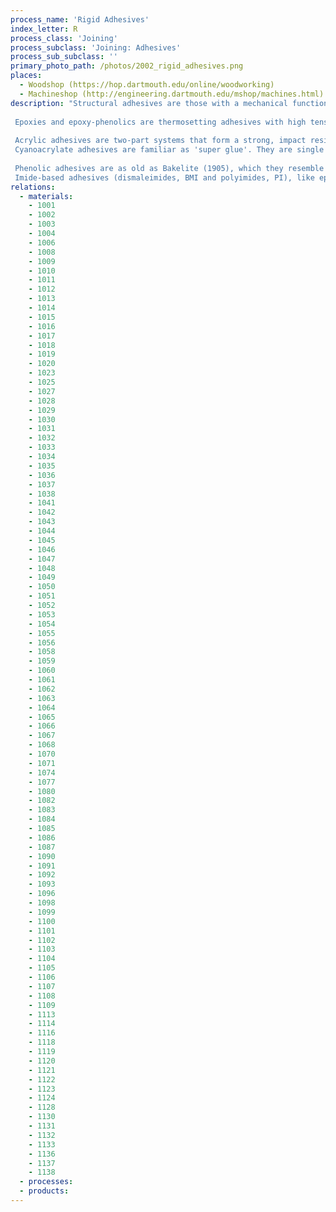 ```yaml
---
process_name: 'Rigid Adhesives'
index_letter: R
process_class: 'Joining'
process_subclass: 'Joining: Adhesives'
process_sub_subclass: ''
primary_photo_path: /photos/2002_rigid_adhesives.png
places: 
  - Woodshop (https://hop.dartmouth.edu/online/woodworking)
  - Machineshop (http://engineering.dartmouth.edu/mshop/machines.html)
description: "Structural adhesives are those with a mechanical function, though they may have a secondary role as a sealant. They are now used in every industrial sector. Some are flexible (see record for Flexible Adhesives) but most are rigid, giving a stiff bond. Within each group, it is usual to use a classification based on chemistry.
 
 Epoxies and epoxy-phenolics are thermosetting adhesives with high tensile strengths (up to 45 MPa) and low peel strengths (1.8 kg/mm). They are resistant to solvents, acids, bases and salts. Nylon-epoxies have the highest strengths and are used primarily to bond aluminum, magnesium and steel. Epoxy-phenolics retain their strength up to 150 - 250 Â°C and are used to bond metals, glass and phenolic resins. Most are two-part systems, curing at temperatures between 20 - 175 Â°C, depending on grade. They are used in relatively small quantities because of price: but, with imide-based adhesives, they dominate the high-performance adhesives markets. They give good adhesion to a wide range of substrates, with low shrinkage and good mechanical properties from -250 to +250 Â°C.
 
 Acrylic adhesives are two-part systems that form a strong, impact resistant bonding layer when mixed or activated by UV radiation. They are durable, tough, water resistant, optically clear, and able to bond a wide range of materials. They are most used for wood-to-metal bonds.
 Cyanoacrylate adhesives are familiar as 'super glue'. They are single part systems that cure in seconds when exposed to damp air, to give a strong, rather brittle bond. They bond to practically anything, and do so 'instantly' requiring no heat or clamping.
 
 Phenolic adhesives are as old as Bakelite (1905), which they resemble chemically. Phenolics are sometimes blended with epoxies and neoprenes. They have high strength, good water resistance and heat resistance, and are flame retardant.
 Imide-based adhesives (dismaleimides, BMI and polyimides, PI), like epoxies, are widely used as a matrix in fiber-reinforced polymers. They have better elevated temperature performance than most other organic adhesives. Used to bond ceramics and metals. They have excellent dielectric properties (hence their used in radomes); BMIs can be used at temperatures as low as -250 Â°C and as high as 230 Â°C; PIs up to 300Â°C."
relations: 
  - materials: 
    - 1001
    - 1002
    - 1003
    - 1004
    - 1006
    - 1008
    - 1009
    - 1010
    - 1011
    - 1012
    - 1013
    - 1014
    - 1015
    - 1016
    - 1017
    - 1018
    - 1019
    - 1020
    - 1023
    - 1025
    - 1027
    - 1028
    - 1029
    - 1030
    - 1031
    - 1032
    - 1033
    - 1034
    - 1035
    - 1036
    - 1037
    - 1038
    - 1041
    - 1042
    - 1043
    - 1044
    - 1045
    - 1046
    - 1047
    - 1048
    - 1049
    - 1050
    - 1051
    - 1052
    - 1053
    - 1054
    - 1055
    - 1056
    - 1058
    - 1059
    - 1060
    - 1061
    - 1062
    - 1063
    - 1064
    - 1065
    - 1066
    - 1067
    - 1068
    - 1070
    - 1071
    - 1074
    - 1077
    - 1080
    - 1082
    - 1083
    - 1084
    - 1085
    - 1086
    - 1087
    - 1090
    - 1091
    - 1092
    - 1093
    - 1096
    - 1098
    - 1099
    - 1100
    - 1101
    - 1102
    - 1103
    - 1104
    - 1105
    - 1106
    - 1107
    - 1108
    - 1109
    - 1113
    - 1114
    - 1116
    - 1118
    - 1119
    - 1120
    - 1121
    - 1122
    - 1123
    - 1124
    - 1128
    - 1130
    - 1131
    - 1132
    - 1133
    - 1136
    - 1137
    - 1138
  - processes: 
  - products: 
---
```


